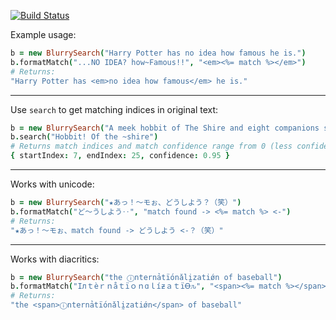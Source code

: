 [![Build Status](https://secure.travis-ci.org/6/blurry_search.coffee.png?branch=master)](http://travis-ci.org/6/blurry_search.coffee)

Example usage:
```coffeescript
b = new BlurrySearch("Harry Potter has no idea how famous he is.")
b.formatMatch("...NO IDEA? how~Famous!!", "<em><%= match %></em>")
# Returns:
"Harry Potter has <em>no idea how famous</em> he is."
```
---
Use `search` to get matching indices in original text:
```coffeescript
b = new BlurrySearch("A meek hobbit of The Shire and eight companions set out")
b.search("Hobbit! Of the ~shire")
# Returns match indices and match confidence range from 0 (less confident) to 1:
{ startIndex: 7, endIndex: 25, confidence: 0.95 }
```
---
Works with unicode:
```coffeescript
b = new BlurrySearch("★あっ！〜モぉ、どうしよう？（笑）")
b.formatMatch("ど〜うしよう‥", "match found -> <%= match %> <-")
# Returns:
"★あっ！〜モぉ、match found -> どうしよう <-？（笑）"
```
---
Works with diacritics:
```coffeescript
b = new BlurrySearch("the ⓘnternảtḯonǎlḭzatiǿn of baseball")
b.formatMatch("IлｔèｒｎåｔïｏｎɑｌíƶａｔïꝊԉ", "<span><%= match %></span>")
# Returns:
"the <span>ⓘnternảtḯonǎlḭzatiǿn</span> of baseball"
```
